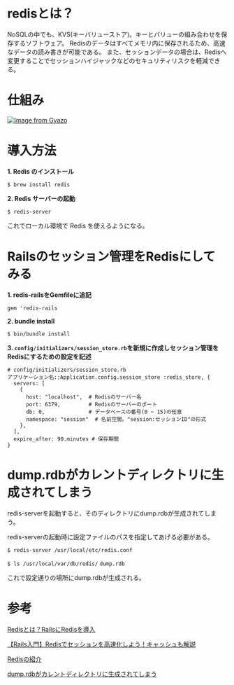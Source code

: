 # redisとは？

NoSQLの中でも、KVS(キーバリューストア)。キーとバリューの組み合わせを保存するソフトウェア。
Redisのデータはすべてメモリ内に保存されるため、高速なデータの読み書きが可能である。
また、セッションデータの場合は、Redisへ変更することでセッションハイジャックなどのセキュリティリスクを軽減できる。

# 仕組み

[![Image from Gyazo](https://i.gyazo.com/5cd7f4ed6a97708035eb48f9ecdf8cb6.png)](https://gyazo.com/5cd7f4ed6a97708035eb48f9ecdf8cb6)

# 導入方法

**1. Redis のインストール**

`$ brew install redis`

**2. Redis サーバーの起動**

`$ redis-server`

これでローカル環境で Redis を使えるようになる。

# Railsのセッション管理をRedisにしてみる

**1. redis-railsをGemfileに追記**

`gem 'redis-rails`

**2. bundle install**

`$ bin/bundle install`

**3. `config/initializers/session_store.rb`を新規に作成しセッション管理をRedisにするための設定を記述**
```
# config/initializers/session_store.rb
アプリケーション名::Application.config.session_store :redis_store, {
  servers: [
    {
      host: "localhost",  # Redisのサーバー名
      port: 6379,         # Redisのサーバーのポート
      db: 0,              # データベースの番号(0 ~ 15)の任意
      namespace: "session"  # 名前空間。"session:セッションID"の形式
    },
  ],
  expire_after: 90.minutes # 保存期間
}
```

# dump.rdbがカレントディレクトリに生成されてしまう

redis-serverを起動すると、そのディレクトリにdump.rdbが生成されてしまう。

redis-serverの起動時に設定ファイルのパスを指定してあげる必要がある。

`$ redis-server /usr/local/etc/redis.conf`

`$ ls /usr/local/var/db/redis/`
`dump.rdb`

これで設定通りの場所にdump.rdbが生成される。

# 参考

[Redisとは？RailsにRedisを導入](https://qiita.com/hirotakasasaki/items/9819a4e6e1f33f99213c)

[【Rails入門】Redisでセッションを高速化しよう！キャッシュも解説](https://www.sejuku.net/blog/58218)

[Redisの紹介](https://www.sraoss.co.jp/tech-blog/redis/redis-introduction/)

[dump.rdbがカレントディレクトリに生成されてしまう](https://blog.kotamiyake.me/tech/output-dump-rdb-to-current-directory/)